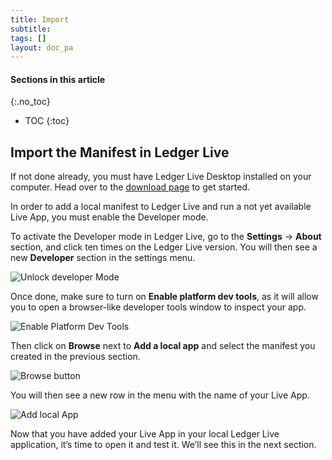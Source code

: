 ```yaml
---
title: Import
subtitle:
tags: []
layout: doc_pa
---
```


#### Sections in this article
{:.no_toc}
* TOC
{:toc}

## Import the Manifest in Ledger Live

If not done already, you must have Ledger Live Desktop installed on your computer. Head over to the [download page](https://www.ledger.com/ledger-live/download) to get started.

In order to add a local manifest to Ledger Live and run a not yet available Live App, you must enable the Developer mode.

To activate the Developer mode in Ledger Live, go to the **Settings** -> **About** section, and click ten times on the Ledger Live version. You will then see a new **Developer** section in the settings menu.

![Unlock developer Mode](../../images/tuto-3-1-developer-mode.png "How to unlock Developer Mode")

Once done, make sure to turn on **Enable platform dev tools**, as it will allow you to open a browser-like developer tools window to inspect your app.

![Enable Platform Dev Tools](../../images/tuto-3-2-dev-tools.png "Enable Platform Dev Tools")

Then click on **Browse** next to **Add a local app** and select the manifest you created in the previous section.

![Browse button](../../images/tuto-3-3-browse.png "Browse button")

You will then see a new row in the menu with the name of your Live App.

![Add local App](../../images/tuto-3-4-local-app.png "Add local app")

Now that you have added your Live App in your local Ledger Live application, it’s time to open it and test it. We’ll see this in the next section.